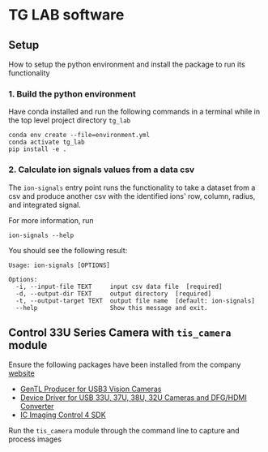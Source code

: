 # TG LAB software

## Setup

How to setup the python environment and install the package to run its functionality

### 1. Build the python environment

Have conda installed and run the following commands in a terminal while in the top level project directory `tg_lab`

```
conda env create --file=environment.yml
conda activate tg_lab
pip install -e .
```

### 2. Calculate ion signals values from a data csv

The `ion-signals` entry point runs the functionality to take a dataset from a csv and produce another csv with the identified ions' row, column, radius, and integrated signal.

For more information, run
```
ion-signals --help
```

You should see the following result:

```
Usage: ion-signals [OPTIONS]

Options:
  -i, --input-file TEXT     input csv data file  [required]
  -d, --output-dir TEXT     output directory  [required]
  -t, --output-target TEXT  output file name  [default: ion-signals]
  --help                    Show this message and exit.
```

## Control 33U Series Camera with `tis_camera` module

Ensure the following packages have been installed from the company [website](https://www.theimagingsource.com/en-us/product/industrial/33u/dmk33ux174/)
- [GenTL Producer for USB3 Vision Cameras](https://www.theimagingsource.com/en-us/support/download/ic4gentlprodu3vwintis-1.3.1.501/)
- [Device Driver for USB 33U, 37U, 38U, 32U Cameras and DFG/HDMI Converter](https://www.theimagingsource.com/en-us/support/download/icwdmuvccamtis33u-5.2.0.2768/)
- [IC Imaging Control 4 SDK](https://www.theimagingsource.com/en-us/support/download/icimagingcontrol4win-1.2.0.2954/)

Run the `tis_camera` module through the command line to capture and process images
